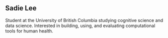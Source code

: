 ## Sadie Lee

Student at the University of British Columbia studying cognitive science and data science. Interested in building, using, and evaluating computational tools for human health. 
